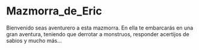 # Mazmorra_de_Eric

Bienvenido seas aventurero a esta mazmorra.
En ella te embarcarás en una gran aventura,
teniendo que derrotar a monstruos, responder acertijos de sabios
y mucho más...

